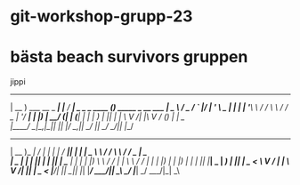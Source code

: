 # git-workshop-grupp-23

# bästa beach survivors gruppen
 jippi

  ____                  _       ____                   _                     
| __ )  ___  __ _  ___| |__   / ___| _   _ _ ____   _(_)_   _____  _ __ ___
|  _ \ / _ \/ _` |/ __| '_ \  \___ \| | | | '__\ \ / / \ \ / / _ \| '__/ __|
| |_) |  __/ (_| | (__| | | |  ___) | |_| | |   \ V /| |\ V / (_) | |  \__ \
|____/ \___|\__,_|\___|_| |_| |____/ \__,_|_|    \_/ |_| \_/ \___/|_|  |___/

  ____ ___ _____ ____ _   _   ____  _   _ ______     _______     _____  ____  
| __ )_ _|_   _/ ___| | | | / ___|| | | |  _ \ \   / /_ _\ \   / / _ \|  _ \
|  _ \| |  | || |   | |_| | \___ \| | | | |_) \ \ / / | | \ \ / / | | | |_) |
| |_) | |  | || |___|  _  |  ___) | |_| |  _ < \ V /  | |  \ V /| |_| |  _ <
|____/___| |_| \____|_| |_| |____/ \___/|_| \_\ \_/  |___|  \_/  \___/|_| \_\
                                                                              